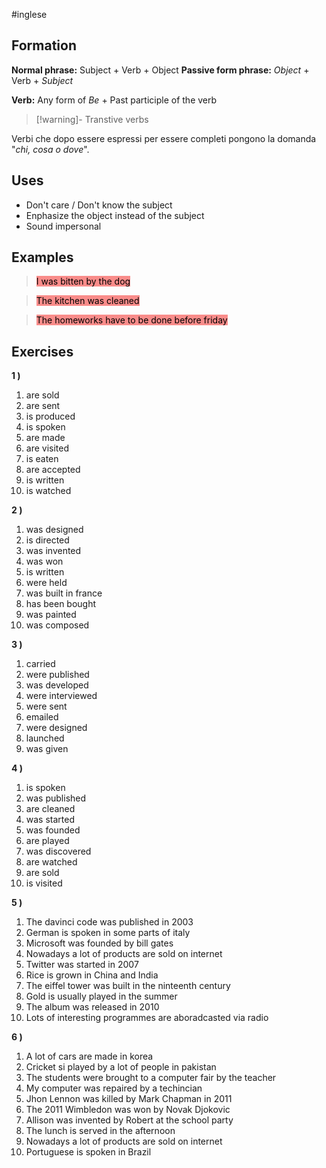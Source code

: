 #inglese

## Formation
**Normal phrase:** Subject + Verb + Object
**Passive form phrase:** *Object* + Verb + *Subject* 

**Verb:**
Any form of *Be* + Past participle of the verb

> [!warning]- Transtive verbs
> 
Verbi che dopo essere espressi per essere completi pongono la domanda "*chi, cosa o dove*".

## Uses
- Don't care / Don't know the subject
- Enphasize the object instead of the subject
- Sound impersonal

## Examples
> <mark style="background: #F85552AA;">I was bitten by the dog</mark>

> <mark style="background: #F85552AA;">The kitchen was cleaned</mark>

> <mark style="background: #F85552AA;">The homeworks have to be done before friday</mark>

## Exercises
**1 )**
1. are sold
2. are sent
3. is produced
4. is spoken
5. are made
6. are visited
7. is eaten
8. are accepted
9. is written
10. is watched

**2 )**
1. was designed
2. is directed
3. was invented
4. was won
5. is written
6. were held
7. was built in france
8. has been bought
9. was painted
10. was composed

**3 )**
1. carried
2. were published
3. was developed
4. were interviewed
5. were sent
6. emailed
7. were designed
8. launched
9. was given

**4 )**
1. is spoken
2. was published
3. are cleaned
4. was started
5. was founded
6. are played
7. was discovered
8. are watched
9. are sold
10. is visited

**5 )**
1. The davinci code was published in 2003
2. German is spoken in some parts of italy
3. Microsoft was founded by bill gates
4. Nowadays a lot of products are sold on internet
5. Twitter was started in 2007
6. Rice is grown in China and India
7. The eiffel tower was built in the ninteenth century
8. Gold is usually played in the summer
9. The album was released in 2010
10. Lots of interesting programmes are aboradcasted via radio

**6 )**
1. A lot of cars are made in korea
2. Cricket si played by a lot of people in pakistan
3. The students were brought to a computer fair by the teacher
4. My computer was repaired by a techincian
5. Jhon Lennon was killed by Mark Chapman in 2011
6. The 2011 Wimbledon was won by Novak Djokovic
7. Allison was invented by Robert at the school party
8. The lunch is served in the afternoon
9. Nowadays a lot of products are sold on internet
10. Portuguese is spoken in Brazil 
